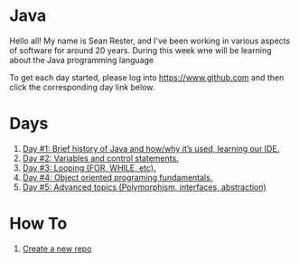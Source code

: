 # Java
Hello all!  My name is Sean Rester, and I've been working in various aspects of software for around 20 years. During this week wne will be learning about the Java programming language

To get each day started, please log into https://www.github.com and then click the corresponding day link below.

# Days
1. [Day #1: Brief history of Java and how/why it’s used, learning our IDE.](day1/index.md)
1. [Day #2: Variables and control statements.](day2/index.md)
1. [Day #3: Looping (FOR, WHILE, etc).](day3/index.md)
1. [Day #4: Object oriented programing fundamentals.](day4/index.md)
1. [Day #5: Advanced topics (Polymorphism, interfaces, abstraction)](day5/index.md)

# How To
1. [Create a new repo](https://github.com/syntastical/class-common/blob/main/create-repo/index.md) 
